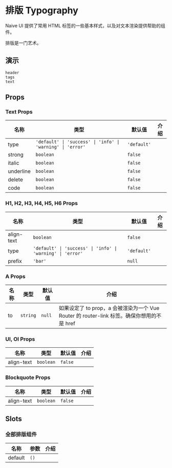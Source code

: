 # 排版 Typography

Naive UI 提供了常用 HTML 标签的一些基本样式，以及对文本渲染提供帮助的组件。

排版是一门艺术。

## 演示
```demo
header
tags
text
```

## Props
### Text Props
|名称|类型|默认值|介绍|
|-|-|-|-|
|type|`'default' \| 'success' \| 'info' \| 'warning' \| 'error'`|`'default'`||
|strong|`boolean`|`false`||
|italic|`boolean`|`false`||
|underline|`boolean`|`false`||
|delete|`boolean`|`false`||
|code|`boolean`|`false`||

### H1, H2, H3, H4, H5, H6 Props
|名称|类型|默认值|介绍|
|-|-|-|-|
|align-text|`boolean`|`false`||
|type|`'default' \| 'success' \| 'info' \| 'warning' \| 'error'`|`'default'`||
|prefix|`'bar'`|`null`||

### A Props
|名称|类型|默认值|介绍|
|-|-|-|-|
|to|`string`|`null`|如果设定了 to prop，a 会被渲染为一个 Vue Router 的 router-link 标签。确保你想用的不是 href|

### Ul, Ol Props
|名称|类型|默认值|介绍|
|-|-|-|-|
|align-text|`boolean`|`false`||

### Blockquote Props
|名称|类型|默认值|介绍|
|-|-|-|-|
|align-text|`boolean`|`false`||

## Slots
### 全部排版组件
|名称|参数|介绍|
|-|-|-|
|default|`()`||
